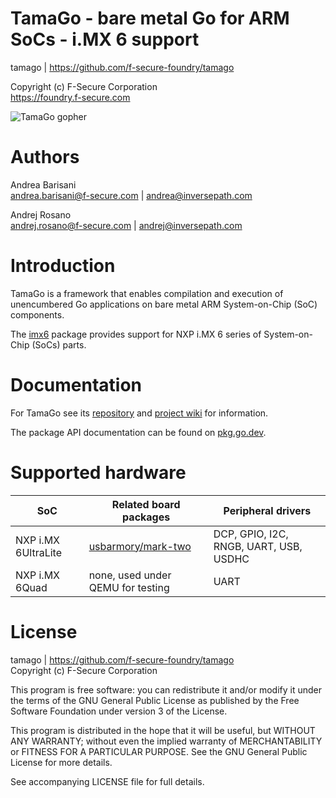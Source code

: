TamaGo - bare metal Go for ARM SoCs - i.MX 6 support
====================================================

tamago | https://github.com/f-secure-foundry/tamago  

Copyright (c) F-Secure Corporation  
https://foundry.f-secure.com

![TamaGo gopher](https://github.com/f-secure-foundry/tamago/wiki/images/tamago.svg?sanitize=true)

Authors
=======

Andrea Barisani  
andrea.barisani@f-secure.com | andrea@inversepath.com  

Andrej Rosano  
andrej.rosano@f-secure.com   | andrej@inversepath.com  

Introduction
============

TamaGo is a framework that enables compilation and execution of unencumbered Go
applications on bare metal ARM System-on-Chip (SoC) components.

The [imx6](https://github.com/f-secure-foundry/tamago/tree/master/soc/imx6) package
provides support for NXP i.MX 6 series of System-on-Chip (SoCs) parts.

Documentation
=============

For TamaGo see its [repository](https://github.com/f-secure-foundry/tamago) and
[project wiki](https://github.com/f-secure-foundry/tamago/wiki) for information.

The package API documentation can be found on
[pkg.go.dev](https://pkg.go.dev/github.com/f-secure-foundry/tamago).

Supported hardware
==================

| SoC                 | Related board packages                                                                                | Peripheral drivers                                                      |
|---------------------|-------------------------------------------------------------------------------------------------------|-------------------------------------------------------------------------|
| NXP i.MX 6UltraLite | [usbarmory/mark-two](https://github.com/f-secure-foundry/tamago/tree/master/board/f-secure/usbarmory) | DCP, GPIO, I2C, RNGB, UART, USB, USDHC                                  |
| NXP i.MX 6Quad      | none, used under QEMU for testing                                                                     | UART                                                                    |

License
=======

tamago | https://github.com/f-secure-foundry/tamago  
Copyright (c) F-Secure Corporation

This program is free software: you can redistribute it and/or modify it under
the terms of the GNU General Public License as published by the Free Software
Foundation under version 3 of the License.

This program is distributed in the hope that it will be useful, but WITHOUT ANY
WARRANTY; without even the implied warranty of MERCHANTABILITY or FITNESS FOR A
PARTICULAR PURPOSE. See the GNU General Public License for more details.

See accompanying LICENSE file for full details.
